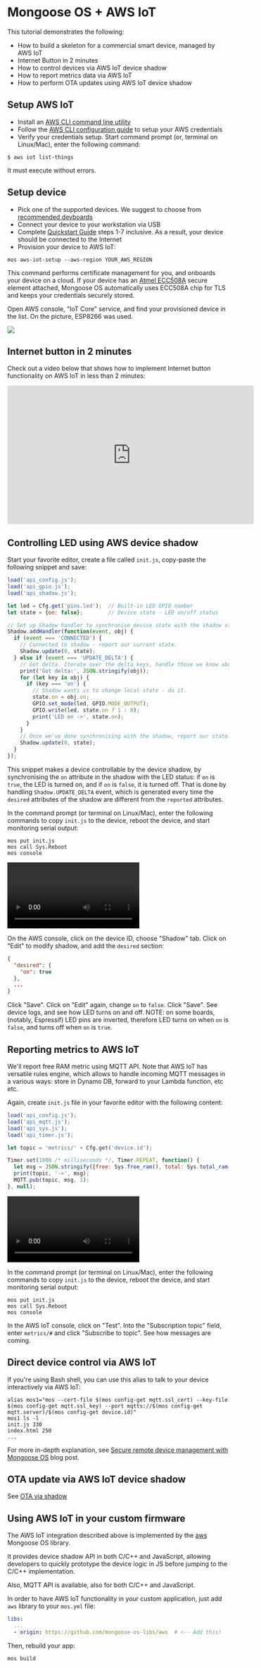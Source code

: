# Mongoose OS + AWS IoT

This tutorial demonstrates the following:

- How to build a skeleton for a commercial smart device, managed by AWS IoT
- Internet Button in 2 minutes
- How to control devices via AWS IoT device shadow
- How to report metrics data via AWS IoT
- How to perform OTA updates using AWS IoT device shadow

## Setup AWS IoT

- Install an [AWS CLI command line utility](https://aws.amazon.com/cli/)
- Follow the [AWS CLI configuration guide](http://docs.aws.amazon.com/cli/latest/userguide/cli-chap-getting-started.html) to setup your AWS credentials
- Verify your credentials setup. Start command prompt
  (or, terminal on Linux/Mac), enter the following command:
```
$ aws iot list-things
```
It must execute without errors.

## Setup device

- Pick one of the supported devices. We suggest to choose from [recommended devboards](../userguide/devboards.md)
- Connect your device to your workstation via USB
- Complete [Quickstart Guide](../../quickstart/setup.md) steps 1-7 inclusive.
  As a result, your device should be connected to the Internet
- Provision your device to AWS IoT:
```
mos aws-iot-setup --aws-region YOUR_AWS_REGION
```
This command performs certificate management for you, and
onboards your device on a cloud. If your device has an
[Atmel ECC508A](http://www.atmel.com/devices/ATECC508A.aspx) secure element
attached, Mongoose OS automatically uses ECC508A chip for TLS
and keeps your credentials securely stored.

Open AWS console, "IoT Core" service, and find your provisioned device in
the list. On the picture, ESP8266 was used.

![](images/aws1.png)


<div class="clearfix"></div>

## Internet button in 2 minutes

Check out a video below that shows how to implement Internet button
functionality on AWS IoT in less than 2 minutes:

<iframe src="https://www.youtube.com/embed/nA3tGsSFngc"
 style="width:560px; height:315px;"
 frameborder="0" allowfullscreen></iframe>


## Controlling LED using AWS device shadow

Start your favorite editor, create a file called `init.js`, copy-paste
the following snippet and save:

```javascript
load('api_config.js');
load('api_gpio.js');
load('api_shadow.js');

let led = Cfg.get('pins.led');  // Built-in LED GPIO number
let state = {on: false};        // Device state - LED on/off status

// Set up Shadow handler to synchronise device state with the shadow state
Shadow.addHandler(function(event, obj) {
  if (event === 'CONNECTED') {
    // Connected to shadow - report our current state.
    Shadow.update(0, state);
  } else if (event === 'UPDATE_DELTA') {
    // Got delta. Iterate over the delta keys, handle those we know about.
    print('Got delta:', JSON.stringify(obj));
    for (let key in obj) {
      if (key === 'on') {
        // Shadow wants us to change local state - do it.
        state.on = obj.on;
        GPIO.set_mode(led, GPIO.MODE_OUTPUT);
        GPIO.write(led, state.on ? 1 : 0);
        print('LED on ->', state.on);
      }
    }
    // Once we've done synchronising with the shadow, report our state.
    Shadow.update(0, state);
  }
});
```

This snippet makes a device controllable by the device shadow, by synchronising
the `on` attribute in the shadow with the LED status: if `on` is `true`,
the LED is turned on, and if `on` is `false`, it is turned off. That is done
by handling `Shadow.UPDATE_DELTA` event, which is generated every time
the `desired` attributes of the shadow are different from the `reported` attributes.

In the command prompt (or terminal on Linux/Mac), enter the following commands
to copy `init.js` to the device, reboot the device, and start monitoring
serial output:

```
mos put init.js
mos call Sys.Reboot
mos console 
```

<video controls="" class="float-right border w-50 m-3">
    <source src="images/aws1.mp4" type="video/mp4">
</video>


On the AWS console, click on the device ID, choose "Shadow" tab. Click
on "Edit" to modify shadow, and add the `desired` section:

```json
{
  "desired": {
    "on": true
  },
  ...
}
```

Click "Save". Click on "Edit" again, change `on` to `false`. Click "Save".
See device logs, and see how LED turns on and off. NOTE: on some boards,
(notably, Espressif) LED pins are inverted, therefore LED turns on when
`on` is `false`, and turns off when `on` is `true`.


## Reporting metrics to AWS IoT

We'll report free RAM metric using MQTT API. Note that AWS IoT has
versatile rules engine, which allows to handle incoming MQTT messages in
a various ways: store in Dynamo DB, forward to your Lambda function, etc etc.

Again, create `init.js` file in your favorite editor with the following content:

```javascript
load('api_config.js');
load('api_mqtt.js');
load('api_sys.js');
load('api_timer.js');

let topic = 'metrics/' + Cfg.get('device.id');

Timer.set(1000 /* milliseconds */, Timer.REPEAT, function() {
  let msg = JSON.stringify({free: Sys.free_ram(), total: Sys.total_ram()});
  print(topic, '->', msg);
  MQTT.pub(topic, msg, 1);
}, null);
```

<video controls="" class="float-right border w-50 m-3">
    <source src="images/aws2.mp4" type="video/mp4">
</video>

In the command prompt (or terminal on Linux/Mac), enter the following commands
to copy `init.js` to the device, reboot the device, and start monitoring
serial output:

```
mos put init.js
mos call Sys.Reboot
mos console
```

In the AWS IoT console, click on "Test". Into the "Subscription topic" field,
enter `metrics/#` and click "Subscribe to topic". See how messages are
coming.


## Direct device control via AWS IoT

If you're using Bash shell, you can use this alias to talk to your
device interactively via AWS IoT:

<pre class="command-line language-bash" data-user="chris" data-host="localhost" data-output="3-100"><code>alias mos1="mos --cert-file $(mos config-get mqtt.ssl_cert) --key-file $(mos config-get mqtt.ssl_key) --port mqtts://$(mos config-get mqtt.server)/$(mos config-get device.id)"
mos1 ls -l
init.js 330
index.html 250
...</code></pre>

For more in-depth explanation, see
[Secure remote device management with Mongoose OS](https://mongoose-os.com/blog/secure-remote-device-management-with-mongoose-os-and-aws-iot-for-esp32-esp8266-ti-cc3200-stm32/)
blog post.

## OTA update via AWS IoT device shadow

See [OTA via shadow](../userguide/ota.md#ota-using-device-shadow)


## Using AWS IoT in your custom firmware

The AWS IoT integration described above is implemented by the
[aws](https://github.com/mongoose-os-libs/aws) Mongoose OS library.

It provides device shadow API in both C/C++ and JavaScript, allowing
developers to quickly prototype the device logic in JS before jumping to the
C/C++ implementation.

Also, MQTT API is available, also for both C/C++ and JavaScript.

In order to have AWS IoT functionality in your custom application,
just add `aws` library to your `mos.yml` file:

```yaml
libs:
  ...
  - origin: https://github.com/mongoose-os-libs/aws  # <-- Add this!
```

Then, rebuild your app:

```
mos build
```
